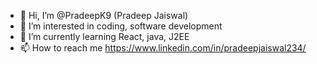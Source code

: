 - 👋 Hi, I’m @PradeepK9 (Pradeep Jaiswal)
- 👀 I’m interested in coding, software development
- 🌱 I’m currently learning React, java, J2EE
- 📫 How to reach me https://www.linkedin.com/in/pradeepjaiswal234/


<!---
PradeepK9/PradeepK9 is a ✨ special ✨ repository because its `README.md` (this file) appears on your GitHub profile.
You can click the Preview link to take a look at your changes.
--->
